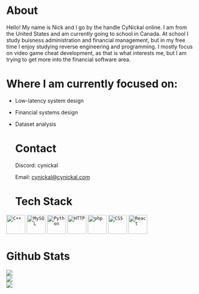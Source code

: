 # About
Hello! My name is Nick and I go by the handle CyNickal online. I am from the United States and am currently going to school in Canada. At school I study buisness administration and financial management, but in my free time I enjoy studying reverse engineering and programming. I mostly focus on video game cheat development, as that is what interests me, but I am trying to get more into the financial software area. 

# Where I am currently focused on:
- Low-latency system design
- Financial systems design
- Dataset analysis

  # Contact
  Discord: cynickal
  
  Email: cynickal@cynickal.com

  # Tech Stack
<div >
	<code><img width="50" src="https://user-images.githubusercontent.com/25181517/192106073-90fffafe-3562-4ff9-a37e-c77a2da0ff58.png" alt="C++" title="C++"/></code>
	<code><img width="50" src="https://user-images.githubusercontent.com/25181517/183896128-ec99105a-ec1a-4d85-b08b-1aa1620b2046.png" alt="MySQL" title="MySQL"/></code>
	<code><img width="50" src="https://user-images.githubusercontent.com/25181517/183423507-c056a6f9-1ba8-4312-a350-19bcbc5a8697.png" alt="Python" title="Python"/></code>
	<code><img width="50" src="https://user-images.githubusercontent.com/25181517/192107854-765620d7-f909-4953-a6da-36e1ef69eea6.png" alt="HTTP" title="HTTP"/></code>
	<code><img width="50" src="https://user-images.githubusercontent.com/25181517/183570228-6a040b9f-3ddf-47a2-a201-743121dac664.png" alt="php" title="php"/></code>
	<code><img width="50" src="https://user-images.githubusercontent.com/25181517/183898674-75a4a1b1-f960-4ea9-abcb-637170a00a75.png" alt="CSS" title="CSS"/></code>
	<code><img width="50" src="https://user-images.githubusercontent.com/25181517/183897015-94a058a6-b86e-4e42-a37f-bf92061753e5.png" alt="React" title="React"/></code>
</div>

# Github Stats
![](https://github-readme-stats.vercel.app/api?username=CyN1ckal&theme=radical&hide_border=false&include_all_commits=false&count_private=false)<br/>
![](https://github-readme-streak-stats.herokuapp.com/?user=CyN1ckal&theme=radical&hide_border=false)<br/>
![](https://github-readme-stats.vercel.app/api/top-langs/?username=CyN1ckal&theme=radical&hide_border=false&include_all_commits=false&count_private=false&layout=compact)
